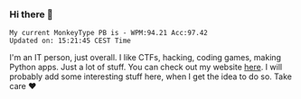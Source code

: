 ### Hi there 👋
<!-- PB START -->
```
My current MonkeyType PB is - WPM:94.21 Acc:97.42
Updated on: 15:21:45 CEST Time
```
<!-- PB END -->
I'm an IT person, just overall. I like CTFs, hacking, coding games, making Python apps. Just a lot of stuff.
You can check out my website [here](https://skill3472.github.io/).
I will probably add some interesting stuff here, when I get the idea to do so. Take care ❤️
